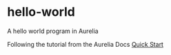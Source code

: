 # hello-world
A hello world program in Aurelia

Following the tutorial from the Aurelia Docs [Quick Start](http://aurelia.io/hub.html#/doc/article/aurelia/framework/latest/quick-start/)

